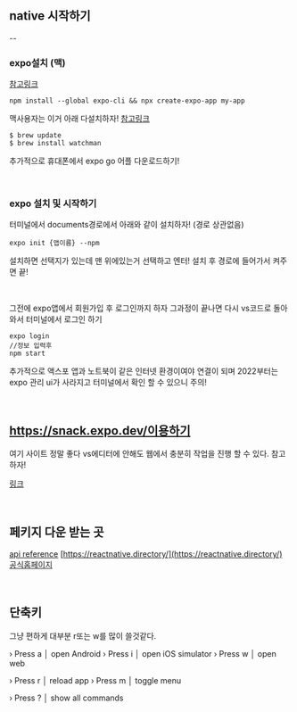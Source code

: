 ## native 시작하기

--

### expo설치 (맥)

[참고링크](https://docs.expo.dev/)

```
npm install --global expo-cli && npx create-expo-app my-app
```

맥사용자는 이거 아래 다설치하자! [참고링크](https://facebook.github.io/watchman/docs/install#buildinstall)

```
$ brew update
$ brew install watchman
```

추가적으로 휴대폰에서 expo go 어플 다운로드하기!

<br />

### expo 설치 및 시작하기

터미널에서 documents경로에서 아래와 같이 설치하자! (경로 상관없음)

```
expo init {앱이름} --npm
```

설치하면 선택지가 있는데 맨 위에있는거 선택하고 엔터! 설치 후 경로에 들어가서 켜주면 끝!

<br />

그전에 expo앱에서 회원가입 후 로그인까지 하자 그과정이 끝나면 다시 vs코드로 돌아와서 터미널에서 로그인 하기

```
expo login
//정보 입력후
npm start
```

추가적으로 액스포 앱과 노트북이 같은 인터넷 환경이여야 연결이 되며 2022부터는 expo 관리 ui가 사라지고 터미널에서 확인 할 수 있으니 주의!

<br />

## https://snack.expo.dev/이용하기

여기 사이트 정말 좋다 vs에디터에 안해도 웹에서 충분히 작업을 진행 할 수 있다. 참고하자!

[링크](https://snack.expo.dev/)

<br />

## 페키지 다운 받는 곳

[api reference](https://docs.expo.dev/versions/latest/)
[https://reactnative.directory/](https://reactnative.directory/)
[공식홈페이지](https://reactnative.dev/docs/getting-started)

<br />

## 단축키

그냥 편하게 대부분 r또는 w를 많이 쓸것같다.

› Press a │ open Android
› Press i │ open iOS simulator
› Press w │ open web

› Press r │ reload app
› Press m │ toggle menu

› Press ? │ show all commands
